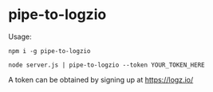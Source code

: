 # pipe-to-logzio

Usage:

```
npm i -g pipe-to-logzio

node server.js | pipe-to-logzio --token YOUR_TOKEN_HERE
```

A token can be obtained by signing up at https://logz.io/

